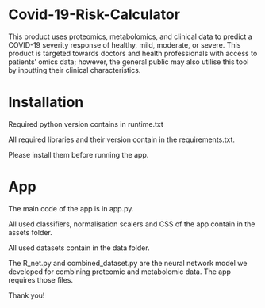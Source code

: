 # Covid-19-Risk-Calculator
This product uses proteomics, metabolomics, and clinical data to predict a COVID-19 severity response of healthy, mild, moderate, or severe. This product is targeted towards doctors and health professionals with access to patients’ omics data; however, the general public may also utilise this tool by inputting their clinical characteristics.

# Installation
Required python version contains in runtime.txt

All required libraries and their version contain in the requirements.txt. 

Please install them before running the app.

# App
The main code of the app is in app.py.

All used classifiers, normalisation scalers and CSS of the app contain in the assets folder.

All used datasets contain in the data folder.

The R_net.py and combined_dataset.py are the neural network model we developed for combining proteomic and metabolomic data. The app requires those files.


Thank you!
